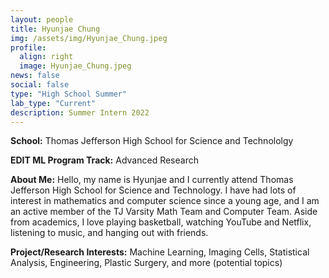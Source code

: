 ```yaml
---
layout: people
title: Hyunjae Chung
img: /assets/img/Hyunjae_Chung.jpeg
profile:
  align: right
  image: Hyunjae_Chung.jpeg
news: false
social: false
type: "High School Summer"
lab_type: "Current"
description: Summer Intern 2022
---
```


**School:** Thomas Jefferson High School for Science and Technololgy

**EDIT ML Program Track:**
Advanced Research

**About Me:**
Hello, my name is Hyunjae and I currently attend Thomas Jefferson High School for Science and Technology. I have had lots of interest in mathematics and computer science since a young age, and I am an active member of the TJ Varsity Math Team and Computer Team. Aside from academics, I love playing basketball, watching YouTube and Netflix, listening to music, and hanging out with friends.

**Project/Research Interests:**
Machine Learning, Imaging Cells, Statistical Analysis, Engineering, Plastic Surgery, and more (potential topics)
